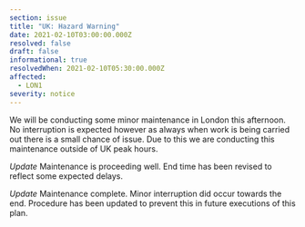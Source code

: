 ```yaml
---
section: issue
title: "UK: Hazard Warning"
date: 2021-02-10T03:00:00.000Z
resolved: false
draft: false
informational: true
resolvedWhen: 2021-02-10T05:30:00.000Z
affected:
  - LON1
severity: notice
---
```

We will be conducting some minor maintenance in London this afternoon. No interruption is expected however as always when work is being carried out there is a small chance of issue. Due to this we are conducting this maintenance outside of UK peak hours.

*Update* Maintenance is proceeding well. End time has been revised to reflect some expected delays.

*Update* Maintenance complete. Minor interruption did occur towards the end. Procedure has been updated to prevent this in future executions of this plan.